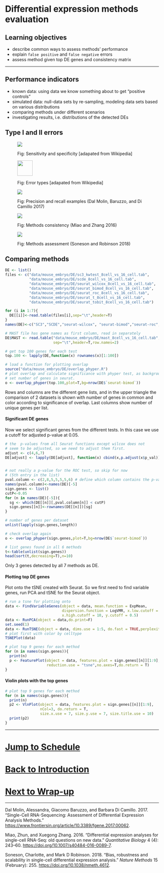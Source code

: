Differential expression methods evaluation
================

## Learning objectives

  - describe common ways to assess methods’ performance
  - explain `false positive` and `false negative` errors
  - assess method given top DE genes and consistency matrix

-----

## Performance indicators

  - known data: using data we know something about to get “positive
    controls”
  - simulated data: null-data sets by re-sampling, modeling data sets
    based on various distributions
  - comparing methods under different scenarios
  - investigating results, i.e. distributions of the detected
DEs

## Type I and II errors

<figure>

<img src="session-de-files/images/perf-wiki-sensitivity-specificity.png">

<figcaption>

Fig: Sensitivity and specificity \[adapated from Wikipedia\]

</figcaption>

</figure>

<figure>

<img src="session-de-files/images/perf-wiki-confusion.png" height="50">

<figcaption>

Fig: Error types \[adapated from Wikipedia\]

</figcaption>

</figure>

<figure>

<img src="session-de-files/images/perf-Miao-2016.png">

<figcaption>

Fig: Precision and recall examples (Dal Molin, Baruzzo, and Di Camillo
2017)

</figcaption>

</figure>

<figure>

<img src="session-de-files/images/perf-DalMolin.png">

<figcaption>

Fig: Methods consistency (Miao and Zhang 2016)

</figcaption>

</figure>

<figure>

<img src="session-de-files/images/perf-Robinson-2018.png">

<figcaption>

Fig: Methods assessment (Soneson and Robinson 2018)

</figcaption>

</figure>

## Comparing methods

``` r
DE <- list()
files <- c("data/mouse_embryo/DE/sc3_kwtest_8cell_vs_16_cell.tab",
           "data/mouse_embryo/DE/scde_8cell_vs_16_cell.tab",
           "data/mouse_embryo/DE/seurat_wilcox_8cell_vs_16_cell.tab",           
           "data/mouse_embryo/DE/seurat_bimod_8cell_vs_16_cell.tab",
           "data/mouse_embryo/DE/seurat_roc_8cell_vs_16_cell.tab",
           "data/mouse_embryo/DE/seurat_t_8cell_vs_16_cell.tab",
           "data/mouse_embryo/DE/seurat_tobit_8cell_vs_16_cell.tab")

for (i in 1:7){ 
  DE[[i]]<-read.table(files[i],sep="\t",header=T)
}
names(DE)<-c("SC3","SCDE","seurat-wilcox", "seurat-bimod","seurat-roc","seurat-t","seurat-tobit")

# MAST file has gene names as first column, read in separately
DE$MAST <- read.table("data/mouse_embryo/DE/mast_8cell_vs_16_cell.tab", 
                      sep="\t",header=T,row.names=2)

# get top 100 genes for each test
top.100 <- lapply(DE,function(x) rownames(x)[1:100])

# load a function for plotting overlap
source("data/mouse_embryo/DE/overlap_phyper.R")
# plot overlap and calculate significance with phyper test, as background, 
# set number of genes in seurat.
o <- overlap_phyper(top.100,plot=T,bg=nrow(DE$`seurat-bimod`))
```

Rows and columns are the different gene lists, and in the upper triangle
the comparison of 2 datasets is shown with number of genes in common and
color according to significance of overlap. Last columns show number of
unique genes per list.

#### Significant DE genes

Now we select significant genes from the different tests. In this case
we use a cutoff for adjusted p-value at 0.05.

``` r
# the  p-values from all Seurat functions except wilcox does not 
# seem to be adjusted, so we need to adjust them first.
adjust <- c(4,6,7)
DE[adjust] <- lapply(DE[adjust], function(x) cbind(x,p.adjust(x$p_val)))


# not really a p-value for the ROC test, so skip for now 
# (5th entry in the list)
pval.column <- c(2,8,5,5,5,5,6) # define which column contains the p-value
names(pval.column)<-names(DE)[-5]
sign.genes <- list()
cutP<-0.05
for (n in names(DE)[-5]){
  sg <- which(DE[[n]][,pval.column[n]] < cutP)
  sign.genes[[n]]<-rownames(DE[[n]])[sg]
}

# number of genes per dataset
unlist(lapply(sign.genes,length))

# check overlap again
o <- overlap_phyper(sign.genes,plot=T,bg=nrow(DE$`seurat-bimod`))

# list genes found in all 6 methods
t<-table(unlist(sign.genes))
head(sort(t,decreasing=T),n=10)
```

Only 3 genes detected by all 7 methods as DE.

#### Plotting top DE genes

Plot onto the tSNE created with Seurat. So we first need to find
variable genes, run PCA and tSNE for the Seurat object.

``` r
# run a tsne for plotting onto
data <- FindVariableGenes(object = data, mean.function = ExpMean, 
                          dispersion.function = LogVMR, x.low.cutoff = 0.5, 
                          x.high.cutoff = 10, y.cutoff = 0.5)
data <- RunPCA(object = data,do.print=F)
set.seed(1)
data <- RunTSNE(object = data, dims.use = 1:5, do.fast = TRUE,perplexity=10)
# plot first with color by celltype
TSNEPlot(data)

# plot top 9 genes for each method
for (n in names(sign.genes)){
  print(n)
  p <- FeaturePlot(object = data, features.plot = sign.genes[[n]][1:9],  
                   reduction.use = "tsne",no.axes=T,do.return = T)
}
```

#### Violin plots with the top genes

``` r
# plot top 9 genes for each method
for (n in names(sign.genes)){
  print(n)
  p2 <- VlnPlot(object = data, features.plot = sign.genes[[n]][1:9], 
                nCol=3, do.return = T,
                size.x.use = 7, size.y.use = 7, size.title.use = 10)
  print(p2)
}
```

-----

# [Jump to Schedule](../schedule.md)

# [Back to Introduction](session-de.md)

# [Next to Wrap-up](session-de-wrap-up.md)

-----

<div id="refs" class="references">

<div id="ref-DalMolin2017">

Dal Molin, Alessandra, Giacomo Baruzzo, and Barbara Di Camillo. 2017.
“Single-Cell RNA-Sequencing: Assessment of Differential Expression
Analysis Methods.”
<https://www.frontiersin.org/article/10.3389/fgene.2017.00062>.

</div>

<div id="ref-Miao2016">

Miao, Zhun, and Xuegong Zhang. 2016. “Differential expression analyses
for single-cell RNA-Seq: old questions on new data.” *Quantitative
Biology* 4 (4): 243–60. <https://doi.org/10.1007/s40484-016-0089-7>.

</div>

<div id="ref-Soneson2018">

Soneson, Charlotte, and Mark D Robinson. 2018. “Bias, robustness and
scalability in single-cell differential expression analysis.” *Nature
Methods* 15 (February): 255. <https://doi.org/10.1038/nmeth.4612>.

</div>

</div>
